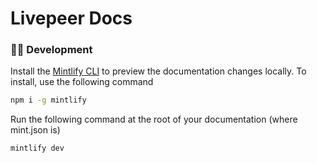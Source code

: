 # Livepeer Docs

### 👩‍💻 Development

Install the [Mintlify CLI](https://www.npmjs.com/package/mintlify) to preview
the documentation changes locally. To install, use the following command

```bash
npm i -g mintlify
```

Run the following command at the root of your documentation (where mint.json is)

```bash
mintlify dev
```
